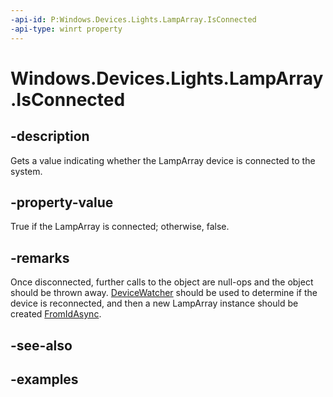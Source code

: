 ```yaml
---
-api-id: P:Windows.Devices.Lights.LampArray.IsConnected
-api-type: winrt property
---
```


<!-- Property syntax.
public bool IsConnected { get; }
-->

# Windows.Devices.Lights.LampArray.IsConnected

## -description
Gets a value indicating whether the LampArray device is connected to the system.
## -property-value
True if the LampArray is connected; otherwise, false.
## -remarks
Once disconnected, further calls to the object are null-ops and the object should be thrown away.  [DeviceWatcher](../windows.devices.enumeration/devicewatcher.md) should be used to determine if the device is reconnected, and then a new LampArray instance should be created [FromIdAsync](lamparray_fromidasync_1322863552.md).
## -see-also

## -examples

